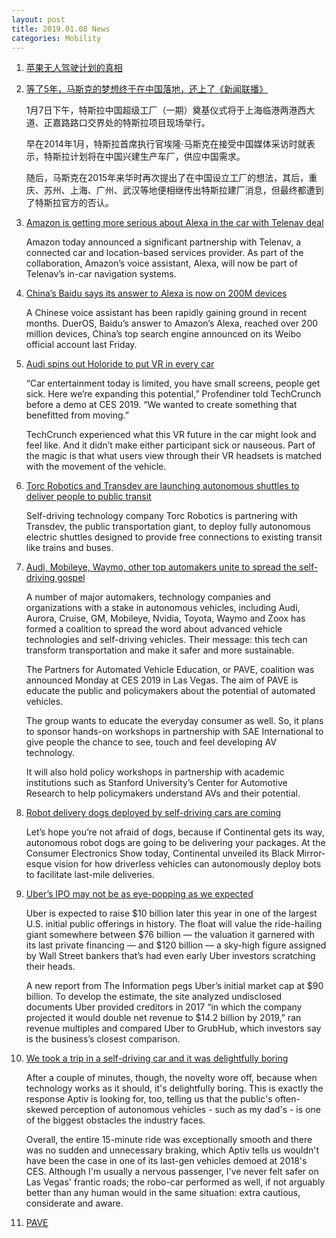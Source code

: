 ```yaml
---
layout: post
title: 2019.01.08 News
categories: Mobility
---
```


1. [苹果无人驾驶计划的真相](https://www.huxiu.com/article/280141.html)

2. [等了5年，马斯克的梦想终于在中国落地，还上了《新闻联播》](https://36kr.com/p/5171066.html)

    1月7日下午，特斯拉中国超级工厂（一期）奠基仪式将于上海临港两港西大道、正嘉路路口交界处的特斯拉项目现场举行。

    早在2014年1月，特斯拉首席执行官埃隆·马斯克在接受中国媒体采访时就表示，特斯拉计划将在中国兴建生产车厂，供应中国需求。

    随后，马斯克在2015年来华时再次提出了在中国设立工厂的想法，其后，重庆、苏州、上海、广州、武汉等地便相继传出特斯拉建厂消息，但最终都遭到了特斯拉官方的否认。

3. [Amazon is getting more serious about Alexa in the car with Telenav deal](https://techcrunch.com/2019/01/07/amazon-is-getting-more-serious-about-alexa-in-the-car/)

    Amazon  today announced a significant partnership with Telenav,  a connected car and location-based services provider. As part of the collaboration, Amazon’s voice assistant, Alexa, will now be part of Telenav’s in-car navigation systems.

4. [China’s Baidu says its answer to Alexa is now on 200M devices](https://techcrunch.com/2019/01/07/baidu-dueros-200-million-devices/)

    A Chinese voice assistant has been rapidly gaining ground in recent months. DuerOS, Baidu’s answer to Amazon’s Alexa, reached over 200 million devices, China’s top search engine announced on its Weibo official account last Friday.

5. [Audi spins out Holoride to put VR in every car](https://techcrunch.com/2019/01/07/audi-spins-out-holoride-to-put-vr-in-every-car/)


    “Car entertainment today is limited, you have small screens, people get sick. Here we’re expanding this potential,” Profendiner told TechCrunch before a demo at CES 2019. “We wanted to create something that benefitted from moving.”

    TechCrunch experienced what this VR future in the car might look and feel like. And it didn’t make either participant sick or nauseous. Part of the magic is that what users view through their VR headsets is matched with the movement of the vehicle. 

6. [Torc Robotics and Transdev are launching autonomous shuttles to deliver people to public transit](https://techcrunch.com/2019/01/07/torc-robotics-ces/)

    Self-driving technology company Torc Robotics  is partnering with Transdev, the public transportation giant, to deploy fully autonomous electric shuttles designed to provide free connections to existing transit like trains and buses.

7. [Audi, Mobileye, Waymo, other top automakers unite to spread the self-driving gospel](https://techcrunch.com/2019/01/07/audi-mobileye-waymo-other-top-automakers-unite-to-spread-the-self-driving-gospel/)

    A number of major automakers, technology companies and organizations with a stake in autonomous vehicles, including Audi,  Aurora,  Cruise, GM, Mobileye,  Nvidia, Toyota, Waymo and Zoox has formed a coalition to spread the word about advanced vehicle technologies and self-driving vehicles. Their message: this tech can transform transportation and make it safer and more sustainable.

    The Partners for Automated Vehicle Education, or PAVE, coalition was announced Monday at CES 2019 in Las Vegas. The aim of PAVE is educate the public and policymakers about the potential of automated vehicles.

    The group wants to educate the everyday consumer as well. So, it plans to sponsor hands-on workshops in partnership with SAE International to give people the chance to see, touch and feel developing AV technology.

    It will also hold policy workshops in partnership with academic institutions such as Stanford University’s Center for Automotive Research to help policymakers understand AVs and their potential. 

8. [Robot delivery dogs deployed by self-driving cars are coming](https://techcrunch.com/2019/01/07/robot-delivery-dogs-deployed-by-self-driving-cars-are-coming/)

    Let’s hope you’re not afraid of dogs, because if Continental gets its way, autonomous robot dogs are going to be delivering your packages. At the Consumer Electronics Show today, Continental unveiled its Black Mirror-esque vision for how driverless vehicles can autonomously deploy bots to facilitate last-mile deliveries.

9. [Uber’s IPO may not be as eye-popping as we expected](https://techcrunch.com/2019/01/07/ubers-ipo-may-not-be-as-eye-popping-as-we-expected/)

    Uber  is expected to raise $10 billion later this year in one of the largest U.S. initial public offerings in history. The float will value the ride-hailing giant somewhere between $76 billion — the valuation it garnered with its last private financing — and $120 billion — a sky-high figure assigned by Wall Street bankers that’s had even early Uber investors scratching their heads.

    A new report from The Information pegs Uber’s initial market cap at $90 billion. To develop the estimate, the site analyzed undisclosed documents Uber provided creditors in 2017 “in which the company projected it would double net revenue to $14.2 billion by 2019,” ran revenue multiples and compared Uber to GrubHub, which investors say is the business’s closest comparison.

10. [We took a trip in a self-driving car and it was delightfully boring](https://www.theinquirer.net/inquirer/feature/3068839/we-took-a-trip-in-a-self-driving-car-and-it-was-delightfully-boring)

    After a couple of minutes, though, the novelty wore off, because when technology works as it should, it's delightfully boring. This is exactly the response Aptiv is looking for, too, telling us that the public's often-skewed perception of autonomous vehicles - such as my dad's - is one of the biggest obstacles the industry faces. 

    Overall, the entire 15-minute ride was exceptionally smooth and there was no sudden and unnecessary braking, which Aptiv tells us wouldn't have been the case in one of its last-gen vehicles demoed at 2018's CES. Although I'm usually a nervous passenger, I've never felt safer on Las Vegas' frantic roads; the robo-car performed as well, if not arguably better than any human would in the same situation: extra cautious, considerate and aware. 

11. [PAVE](https://pavecampaign.org/about/)